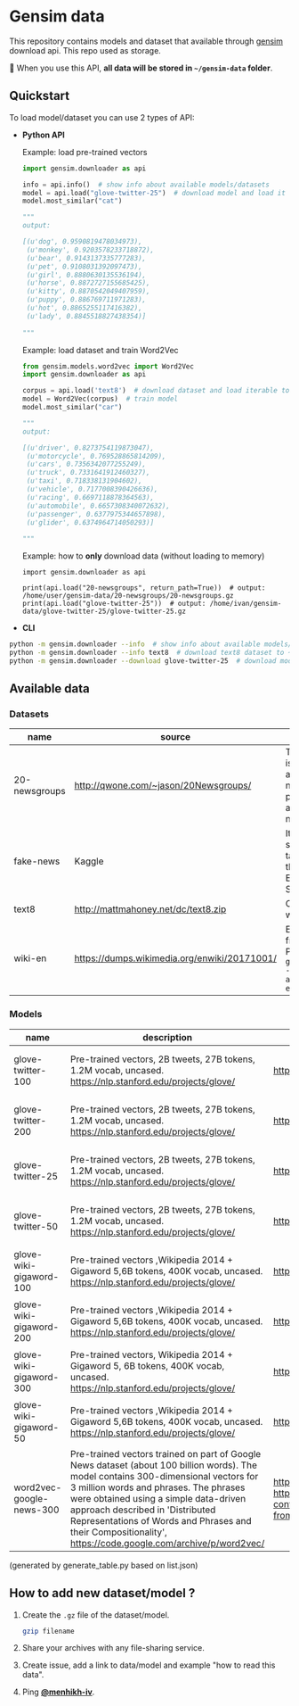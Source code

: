 # Gensim data
This repository contains models and dataset that available through [gensim](https://github.com/RaRe-Technologies/gensim) download api. This repo used as storage.

:red_circle: When you use this API, **all data will be stored in `~/gensim-data` folder**.

## Quickstart
To load model/dataset you can use 2 types of API:
- **Python API**

  Example: load pre-trained vectors
  ```python
  import gensim.downloader as api

  info = api.info()  # show info about available models/datasets
  model = api.load("glove-twitter-25")  # download model and load it to memory
  model.most_similar("cat")
  
  """
  output:

  [(u'dog', 0.9590819478034973),
   (u'monkey', 0.9203578233718872),
   (u'bear', 0.9143137335777283),
   (u'pet', 0.9108031392097473),
   (u'girl', 0.8880630135536194),
   (u'horse', 0.8872727155685425),
   (u'kitty', 0.8870542049407959),
   (u'puppy', 0.886769711971283),
   (u'hot', 0.8865255117416382),
   (u'lady', 0.8845518827438354)]
 
  """
  ```
  
  Example: load dataset and train Word2Vec
  ```python
  from gensim.models.word2vec import Word2Vec
  import gensim.downloader as api

  corpus = api.load('text8')  # download dataset and load iterable to memory
  model = Word2Vec(corpus)  # train model
  model.most_similar("car")

  """
  output:

  [(u'driver', 0.8273754119873047),
   (u'motorcycle', 0.769528865814209),
   (u'cars', 0.7356342077255249),
   (u'truck', 0.7331641912460327),
   (u'taxi', 0.718338131904602),
   (u'vehicle', 0.7177008390426636),
   (u'racing', 0.6697118878364563),
   (u'automobile', 0.6657308340072632),
   (u'passenger', 0.6377975344657898),
   (u'glider', 0.6374964714050293)]
 
  """
  ```
  
  Example: how to **only** download data (without loading to memory)
  ```
  import gensim.downloader as api
  
  print(api.load("20-newsgroups", return_path=True))  # output: /home/user/gensim-data/20-newsgroups/20-newsgroups.gz
  print(api.load("glove-twitter-25"))  # output: /home/ivan/gensim-data/glove-twitter-25/glove-twitter-25.gz
  
  ```
  
 - **CLI**
  ```bash
  python -m gensim.downloader --info  # show info about available models/datasets
  python -m gensim.downloader --info text8  # download text8 dataset to ~/gensim-data/text8
  python -m gensim.downloader --download glove-twitter-25  # download model to ~/gensim-data/glove-twitter-50/
  ```
## Available data
### Datasets
| name | source | description |
|------|--------|-------------|
| 20-newsgroups | http://qwone.com/~jason/20Newsgroups/ | The 20 Newsgroups data set is a collection of approximately 20,000 newsgroup documents, partitioned (nearly) evenly across 20 different newsgroups |
| fake-news | Kaggle | It contains text and metadata scraped from 244 websites tagged as 'bullshit' here by the BS Detector Chrome Extension by Daniel Sieradski. |
| text8 | http://mattmahoney.net/dc/text8.zip | Cleaned small sample from wikipedia |
| wiki-en | https://dumps.wikimedia.org/enwiki/20171001/ | Extracted Wikipedia dump from October 2017. Produced by `python -m gensim.scripts.segment_wiki -f enwiki-20171001-pages-articles.xml.bz2 -o wiki-en.gz` |

### Models
| name | description | papers | preprocessing | parameters |
|------|-------------|------------|--------|---------------|
| glove-twitter-100 | Pre-trained vectors, 2B tweets, 27B tokens, 1.2M vocab, uncased. https://nlp.stanford.edu/projects/glove/ | https://nlp.stanford.edu/pubs/glove.pdf | Converted to w2v format with `python -m gensim.scripts.glove2word2vec -i <fname> -o glove-twitter-100.txt` | dimensions = 100 |
| glove-twitter-200 | Pre-trained vectors, 2B tweets, 27B tokens, 1.2M vocab, uncased. https://nlp.stanford.edu/projects/glove/ | https://nlp.stanford.edu/pubs/glove.pdf | Converted to w2v format with `python -m gensim.scripts.glove2word2vec -i <fname> -o glove-twitter-200.txt` | dimensions = 200 |
| glove-twitter-25 | Pre-trained vectors, 2B tweets, 27B tokens, 1.2M vocab, uncased. https://nlp.stanford.edu/projects/glove/ | https://nlp.stanford.edu/pubs/glove.pdf | Converted to w2v format with `python -m gensim.scripts.glove2word2vec -i <fname> -o glove-twitter-25.txt` | dimensions = 25 |
| glove-twitter-50 | Pre-trained vectors, 2B tweets, 27B tokens, 1.2M vocab, uncased. https://nlp.stanford.edu/projects/glove/ | https://nlp.stanford.edu/pubs/glove.pdf | Converted to w2v format with `python -m gensim.scripts.glove2word2vec -i <fname> -o glove-twitter-50.txt` | dimensions = 50 |
| glove-wiki-gigaword-100 | Pre-trained vectors ,Wikipedia 2014 + Gigaword 5,6B tokens, 400K vocab, uncased. https://nlp.stanford.edu/projects/glove/ | https://nlp.stanford.edu/pubs/glove.pdf | Converted to w2v format with `python -m gensim.scripts.glove2word2vec -i <fname> -o glove-wiki-gigaword-100.txt` | dimensions = 100 |
| glove-wiki-gigaword-200 | Pre-trained vectors ,Wikipedia 2014 + Gigaword 5,6B tokens, 400K vocab, uncased. https://nlp.stanford.edu/projects/glove/ | https://nlp.stanford.edu/pubs/glove.pdf | Converted to w2v format with `python -m gensim.scripts.glove2word2vec -i <fname> -o glove-wiki-gigaword-200.txt` | dimentions = 200 |
| glove-wiki-gigaword-300 | Pre-trained vectors, Wikipedia 2014 + Gigaword 5, 6B tokens, 400K vocab, uncased. https://nlp.stanford.edu/projects/glove/ | https://nlp.stanford.edu/pubs/glove.pdf | Converted to w2v format with `python -m gensim.scripts.glove2word2vec -i <fname> -o glove-wiki-gigaword-300.txt` | dimensions = 300 |
| glove-wiki-gigaword-50 | Pre-trained vectors ,Wikipedia 2014 + Gigaword 5,6B tokens, 400K vocab, uncased. https://nlp.stanford.edu/projects/glove/ | https://nlp.stanford.edu/pubs/glove.pdf | Converted to w2v format with `python -m gensim.scripts.glove2word2vec -i <fname> -o glove-wiki-gigaword-50.txt` | dimension = 50 |
| word2vec-google-news-300 | Pre-trained vectors trained on part of Google News dataset (about 100 billion words). The model contains 300-dimensional vectors for 3 million words and phrases. The phrases were obtained using a simple data-driven approach described in 'Distributed Representations of Words and Phrases and their Compositionality', https://code.google.com/archive/p/word2vec/ | https://arxiv.org/abs/1301.3781, https://arxiv.org/abs/1310.4546, https://www.microsoft.com/en-us/research/publication/linguistic-regularities-in-continuous-space-word-representations/?from=http%3A%2F%2Fresearch.microsoft.com%2Fpubs%2F189726%2Frvecs.pdf | - | dimension = 300 |

(generated by generate_table.py based on list.json)


## How to add new dataset/model ?
1. Create the `.gz` file of the dataset/model. 
   ```bash
   gzip filename
   ```
2. Share your archives with any file-sharing service.
   
3. Create issue, add a link to data/model and example "how to read this data".

4. Ping **[@menhikh-iv](https://github.com/menshikh-iv)**.
